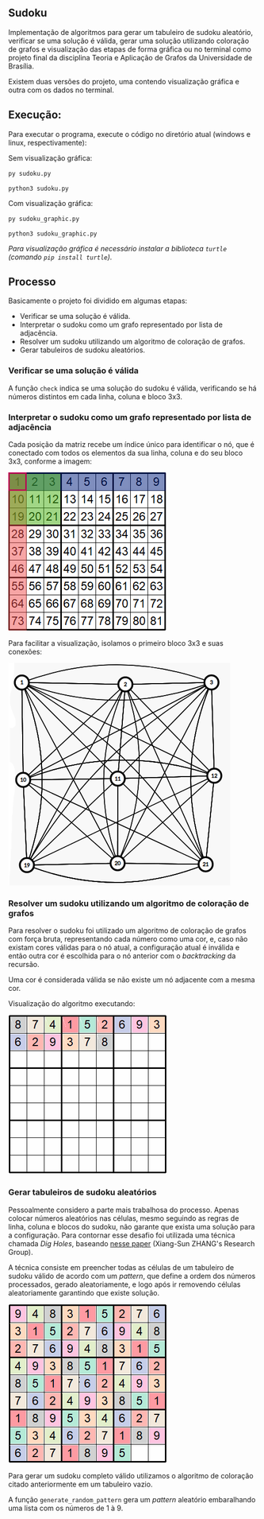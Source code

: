 ## Sudoku

Implementação de algoritmos para gerar um tabuleiro de sudoku aleatório, verificar se uma solução é válida, gerar uma solução utilizando coloração de grafos e visualização das etapas de forma gráfica ou no terminal como projeto final da disciplina Teoria e Aplicação de Grafos da Universidade de Brasília.

Existem duas versões do projeto, uma contendo visualização gráfica e outra com os dados no terminal.

## Execução:

Para executar o programa, execute o código no diretório atual (windows e linux, respectivamente):

Sem visualização gráfica:
```
py sudoku.py
```

```
python3 sudoku.py
```

Com visualização gráfica:
```
py sudoku_graphic.py
```

```
python3 sudoku_graphic.py
```
_Para visualização gráfica é necessário instalar a biblioteca `turtle` (comando `pip install turtle`)._

## Processo

Basicamente o projeto foi dividido em algumas etapas:

- Verificar se uma solução é válida.
- Interpretar o sudoku como um grafo representado por lista de adjacência.
- Resolver um sudoku utilizando um algoritmo de coloração de grafos.
- Gerar tabuleiros de sudoku aleatórios.

### Verificar se uma solução é válida

A função `check` indica se uma solução do sudoku é válida, verificando se há números distintos em cada linha, coluna e bloco 3x3.

### Interpretar o sudoku como um grafo representado por lista de adjacência

Cada posição da matriz recebe um índice único para identificar o nó, que é conectado com todos os elementos da sua linha, coluna e do seu bloco 3x3, conforme a imagem:

![Arestas do elemento 1 na lista de adjacência](./assets/sudoku_conexoes_lista_de_adjacencia.png)

Para facilitar a visualização, isolamos o primeiro bloco 3x3 e suas conexões:

![Bloco 3x3 isolado representado por lista de adjacência](./assets/bloco_3x3_lista_de_adjacencia.png)

### Resolver um sudoku utilizando um algoritmo de coloração de grafos

Para resolver o sudoku foi utilizado um algoritmo de coloração de grafos com força bruta, representando cada número como uma cor, e, caso não existam cores válidas para o nó atual, a configuração atual é inválida e então outra cor é escolhida para o nó anterior com o _backtracking_ da recursão.

Uma cor é considerada válida se não existe um nó adjacente com a mesma cor.

Visualização do algoritmo executando:

![Algoritmo de coloração sendo executado](./assets/sudoku_gerando_solução.gif)

### Gerar tabuleiros de sudoku aleatórios

Pessoalmente considero a parte mais trabalhosa do processo. Apenas colocar números aleatórios nas células, mesmo seguindo as regras de linha, coluna e blocos do sudoku, não garante que exista uma solução para a configuração. Para contornar esse desafio foi utilizada uma técnica chamada _Dig Holes_, baseando [nesse paper](http://zhangroup.aporc.org/images/files/Paper_3485.pdf) (Xiang-Sun ZHANG's Research Group).

A técnica consiste em preencher todas as células de um tabuleiro de sudoku válido de acordo com um _pattern_, que define a ordem dos números processados, gerado aleatoriamente, e logo após ir removendo células aleatoriamente garantindo que existe solução.

![Exemplo do algoritmo gerando um tabuleiro de sudoku com solução](./assets/gerando_sudoku.gif)

Para gerar um sudoku completo válido utilizamos o algoritmo de coloração citado anteriormente em um tabuleiro vazio.

A função `generate_random_pattern` gera um _pattern_ aleatório embaralhando uma lista com os números de 1 à 9.
